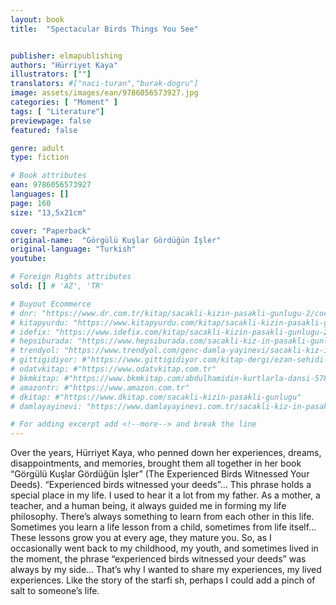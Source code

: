 ```yaml
---
layout: book
title:  "Spectacular Birds Things You See"


publisher: elmapublishing
authors: "Hürriyet Kaya"
illustrators: [""]
translators: #["naci-turan","burak-dogru"]
image: assets/images/ean/9786056573927.jpg
categories: [ "Moment" ]
tags: [ "Literature"]
previewpage: false
featured: false

genre: adult
type: fiction

# Book attributes
ean: 9786056573927
languages: []
page: 160
size: "13,5x21cm"

cover: "Paperback"
original-name:  "Görgülü Kuşlar Gördüğün İşler"
original-language: "Turkish"
youtube:

# Foreign Rights attributes
sold: [] # 'AZ', 'TR'

# Buyout Ecommerce
# dnr: "https://www.dr.com.tr/kitap/sacakli-kizin-pasakli-gunlugu-2/cocuk-ve-genclik/genclik-10-yas/roman-oyku/urunno=0001893059001"
# kitapyurdu: "https://www.kitapyurdu.com/kitap/sacakli-kizin-pasakli-gunlugu-2-/560122.html&filter_name=Sa%C3%A7akl%C4%B1+K%C4%B1z%27%C4%B1n+Pasakl%C4%B1+G%C3%BCnl%C3%BC%C4%9F%C3%BC+2"
# idefix: "https://www.idefix.com/kitap/sacakli-kizin-pasakli-gunlugu-2/cocuk-ve-genclik/genclik-10-yas/roman-oyku/urunno=0001893059001"
# hepsiburada: "https://www.hepsiburada.com/sacakli-kiz-in-pasakli-gunlugu-2-damla-yayinevi-p-HBV000012ER86"
# trendyol: "https://www.trendyol.com/genc-damla-yayinevi/sacakli-kiz-in-pasakli-gunlugu-2-p-54825777"
# gittigidiyor: #"https://www.gittigidiyor.com/kitap-dergi/ezan-sehidi-adnan-menderes_pdp_732728793"
# odatvkitap: #"https://www.odatvkitap.com.tr"
# bkmkitap: #"https://www.bkmkitap.com/abdulhamidin-kurtlarla-dansi-578226"
# amazontr: #"https://www.amazon.com.tr"
# dkitap: #"https://www.dkitap.com/sacakli-kizin-pasakli-gunlugu"
# damlayayinevi: "https://www.damlayayinevi.com.tr/sacakli-kiz-in-pasakli-gunlugu-2-bu-iste-bi-terslik-var"

# For adding excerpt add <!--more--> and break the line
---
```

Over the years, Hürriyet Kaya, who penned down
her experiences, dreams, disappointments, and
memories, brought them all together in her book
“Görgülü Kuşlar Gördüğün İşler” (The Experienced
Birds Witnessed Your Deeds).
“Experienced birds witnessed your deeds”... This
phrase holds a special place in my life. I used to
hear it a lot from my father. As a mother, a teacher,
and a human being, it always guided me in forming
my life philosophy.
There’s always something to learn from each
other in this life. Sometimes you learn a life lesson
from a child, sometimes from life itself... These
lessons grow you at every age, they mature you.
So, as I occasionally went back to my childhood,
my youth, and sometimes lived in the moment, the
phrase “experienced birds witnessed your deeds”
was always by my side... That’s why I wanted to
share my experiences, my lived experiences. Like
the story of the starfi sh, perhaps I could add a
pinch of salt to someone’s life.
<!--more--> 

